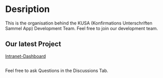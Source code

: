 # Desription
This is the organisation behind the KUSA (Konfirmations Unterschriften Sammel App) Development Team. Feel free to join our development team.
## Our latest Project
[Intranet-Dashboard](https://github.com/CodeSpire-Solutions/Intranet-Dashboard)
##
Feel free to ask Questions in the Discussions Tab.
